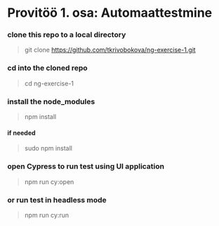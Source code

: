 # Provitöö 1. osa: Automaattestmine

### clone this repo to a local directory
> git clone https://github.com/tkrivobokova/ng-exercise-1.git

### cd into the cloned repo
> cd ng-exercise-1

### install the node_modules
> npm install

#### if needed
> sudo npm install

### open Cypress to run test using UI application
> npm run cy:open

### or run test in headless mode
> npm run cy:run
